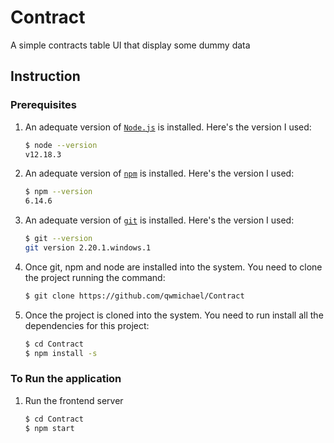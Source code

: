 # Contract
A simple contracts table UI that display some dummy data

## Instruction

### Prerequisites
1. An adequate version of [`Node.js`](https://nodejs.org/) is installed. Here's the version I used:

    ```sh
    $ node --version
    v12.18.3
    ```

2. An adequate version of  [`npm`](https://nodejs.org/) is installed. Here's the version I used:

    ```sh
    $ npm --version
    6.14.6
    ```
3. An adequate version of [`git`](https://git-scm.com/) is installed. Here's the version I used:

    ```sh
    $ git --version
    git version 2.20.1.windows.1
    ```
4. Once git, npm and node are installed into the system. You need to clone the project running the command:

    ```sh
    $ git clone https://github.com/qwmichael/Contract

    ```
5. Once the project is cloned into the system. You need to run install all the dependencies for this project:

    ```sh
    $ cd Contract
    $ npm install -s

    ```
### To Run the application

1. Run the frontend server

    ```sh
    $ cd Contract
    $ npm start
    ```
